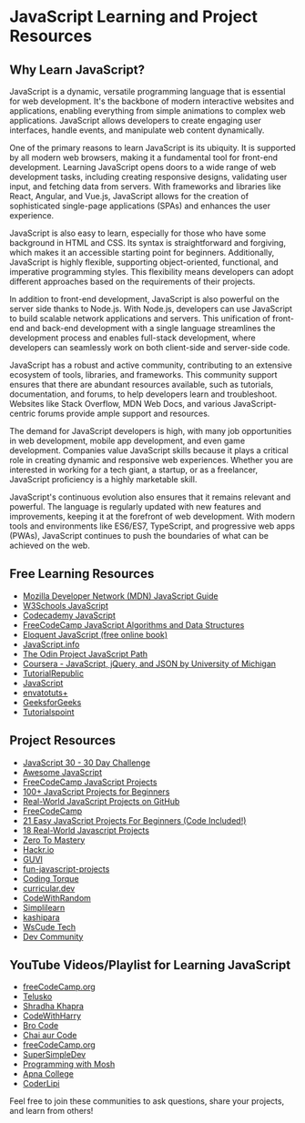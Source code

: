 # JavaScript Learning and Project Resources

## Why Learn JavaScript?

JavaScript is a dynamic, versatile programming language that is essential for web development. It's the backbone of modern interactive websites and applications, enabling everything from simple animations to complex web applications. JavaScript allows developers to create engaging user interfaces, handle events, and manipulate web content dynamically.

One of the primary reasons to learn JavaScript is its ubiquity. It is supported by all modern web browsers, making it a fundamental tool for front-end development. Learning JavaScript opens doors to a wide range of web development tasks, including creating responsive designs, validating user input, and fetching data from servers. With frameworks and libraries like React, Angular, and Vue.js, JavaScript allows for the creation of sophisticated single-page applications (SPAs) and enhances the user experience.

JavaScript is also easy to learn, especially for those who have some background in HTML and CSS. Its syntax is straightforward and forgiving, which makes it an accessible starting point for beginners. Additionally, JavaScript is highly flexible, supporting object-oriented, functional, and imperative programming styles. This flexibility means developers can adopt different approaches based on the requirements of their projects.

In addition to front-end development, JavaScript is also powerful on the server side thanks to Node.js. With Node.js, developers can use JavaScript to build scalable network applications and servers. This unification of front-end and back-end development with a single language streamlines the development process and enables full-stack development, where developers can seamlessly work on both client-side and server-side code.

JavaScript has a robust and active community, contributing to an extensive ecosystem of tools, libraries, and frameworks. This community support ensures that there are abundant resources available, such as tutorials, documentation, and forums, to help developers learn and troubleshoot. Websites like Stack Overflow, MDN Web Docs, and various JavaScript-centric forums provide ample support and resources.

The demand for JavaScript developers is high, with many job opportunities in web development, mobile app development, and even game development. Companies value JavaScript skills because it plays a critical role in creating dynamic and responsive web experiences. Whether you are interested in working for a tech giant, a startup, or as a freelancer, JavaScript proficiency is a highly marketable skill.

JavaScript's continuous evolution also ensures that it remains relevant and powerful. The language is regularly updated with new features and improvements, keeping it at the forefront of web development. With modern tools and environments like ES6/ES7, TypeScript, and progressive web apps (PWAs), JavaScript continues to push the boundaries of what can be achieved on the web.

## Free Learning Resources
- [Mozilla Developer Network (MDN) JavaScript Guide](https://developer.mozilla.org/en-US/docs/Web/JavaScript/Guide)
- [W3Schools JavaScript](https://www.w3schools.com/js/)
- [Codecademy JavaScript](https://www.codecademy.com/learn/introduction-to-javascript)
- [FreeCodeCamp JavaScript Algorithms and Data Structures](https://www.freecodecamp.org/learn/javascript-algorithms-and-data-structures/)
- [Eloquent JavaScript (free online book)](https://eloquentjavascript.net/)
- [JavaScript.info](https://javascript.info/)
- [The Odin Project JavaScript Path](https://www.theodinproject.com/paths/full-stack-javascript)
- [Coursera - JavaScript, jQuery, and JSON by University of Michigan](https://www.coursera.org/learn/javascript-jquery-json)
- [TutorialRepublic](https://www.tutorialrepublic.com/javascript-examples.php)
- [JavaScript](https://www.javascript.com/)
- [envatotuts+](https://tutsplus.com/t/tutorials/search/Javascript)
- [GeeksforGeeks](https://www.geeksforgeeks.org/javascript/)
- [Tutorialspoint](https://www.tutorialspoint.com/javascript/index.htm)

## Project Resources
- [JavaScript 30 - 30 Day Challenge](https://javascript30.com/)
- [Awesome JavaScript](https://github.com/sorrycc/awesome-javascript)
- [FreeCodeCamp JavaScript Projects](https://www.freecodecamp.org/news/javascript-projects-for-beginners/)
- [100+ JavaScript Projects for Beginners](https://jsbeginners.com/javascript-projects-for-beginners/)
- [Real-World JavaScript Projects on GitHub](https://github.com/michaelrambeau/bestofjs)
- [FreeCodeCamp](https://www.freecodecamp.org/news/javascript-projects-for-beginners/)
- [21 Easy JavaScript Projects For Beginners (Code Included!)](https://skillcrush.com/blog/projects-you-can-do-with-javascript/)
- [18 Real-World Javascript Projects ](https://www.crio.do/projects/category/javascript-projects/)
- [Zero To Mastery](https://zerotomastery.io/blog/javascript-practice-projects/)
- [Hackr.io](https://hackr.io/blog/javascript-projects)
- [GUVI](https://www.guvi.in/blog/best-javascript-project-ideas/)
- [fun-javascript-projects](https://fun-javascript-projects.com/)
- [Coding Torque](https://codingtorque.com/category/javascript/)
- [curricular.dev](https://curricular.dev/projects/javascript/?gad_source=1&gclid=Cj0KCQjw6uWyBhD1ARIsAIMcADofEDl_t-dojYRfU4jVGH2rpjiYDIPdih_0KItS82IL4kIC5KophGcaAi1nEALw_wcB)
- [CodeWithRandom](https://www.codewithrandom.com/category/javascript/)
- [Simplilearn](https://www.simplilearn.com/tutorials/javascript-tutorial/javascript-projects)
- [kashipara](https://www.kashipara.com/project/javascript-project_9)
- [WsCude Tech](https://www.wscubetech.com/blog/javascript-projects/)
- [Dev Community](https://dev.to/nehasoni__/25-javascript-project-with-source-code-to-build-your-skills-18e7)

## YouTube Videos/Playlist for Learning JavaScript
- [freeCodeCamp.org](https://youtu.be/PkZNo7MFNFg?si=dGqNdDCQkBpsg9Hw)
- [Telusko](https://youtu.be/IC5vBKc21X8?si=iJcr8qGqmGU3vkBM)
- [Shradha Khapra](https://youtu.be/ajdRvxDWH4w?si=jF_2nn_Vhll2beay)
- [CodeWithHarry](https://youtu.be/ER9SspLe4Hg?si=wNEzUG5Pbl1cyqO4)
- [Bro Code](https://youtu.be/lfmg-EJ8gm4?si=99TNI9O77SQrXtul)
- [Chai aur Code](https://youtu.be/sscX432bMZo?si=4BZUfK3myY3V6uJ8)
- [freeCodeCamp.org](https://youtu.be/jS4aFq5-91M?si=gWsE4mEP6qPxbiC_)
- [SuperSimpleDev](https://youtu.be/EerdGm-ehJQ?si=ggxibIkAh1EmNzKF)
- [Programming with Mosh](https://youtu.be/W6NZfCO5SIk?si=diHf3p1LkUvpvv-w)
- [Apna College](https://youtu.be/VlPiVmYuoqw?si=DSxZd3uZeix09S4k)
- [CoderLipi](https://youtu.be/zBPeGR48_vE?si=-hnq6s2xJYQIMqzs)


Feel free to join these communities to ask questions, share your projects, and learn from others!

